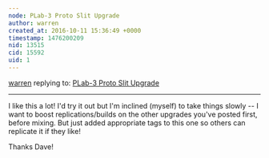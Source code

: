 ```yaml
---
node: PLab-3 Proto Slit Upgrade
author: warren
created_at: 2016-10-11 15:36:49 +0000
timestamp: 1476200209
nid: 13515
cid: 15592
uid: 1
---
```




[warren](../profile/warren) replying to: [PLab-3 Proto Slit Upgrade](../notes/stoft/10-03-2016/plab-3-proto-slit-upgrade)

----
I like this a lot! I'd try it out but I'm inclined (myself) to take things slowly -- I want to boost replications/builds on the other upgrades you've posted first, before mixing. But just added appropriate tags to this one so others can replicate it if they like!

Thanks Dave!